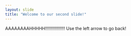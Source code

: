 ```yaml
---
layout: slide
title: "Welcome to our second slide!"
---
```

AAAAAAAAHHHHH!!!!!!!!!!!!!!!!
Use the left arrow to go back!
